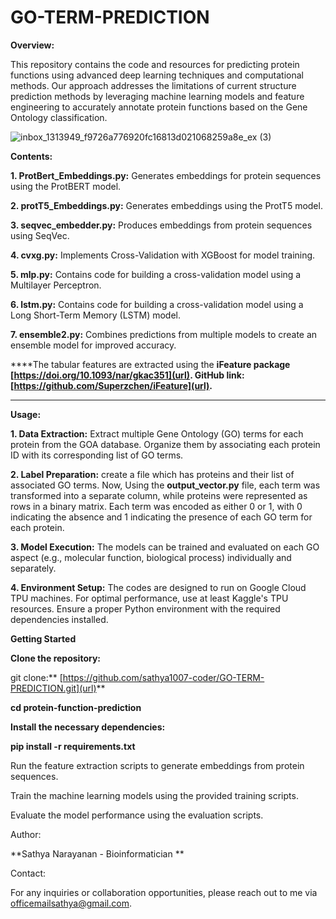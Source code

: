 # GO-TERM-PREDICTION

****Overview:****

This repository contains the code and resources for predicting protein functions using advanced deep learning techniques and computational methods. Our approach addresses the limitations of current structure prediction methods by leveraging machine learning models and feature engineering to accurately annotate protein functions based on the Gene Ontology classification.

![inbox_1313949_f9726a776920fc16813d021068259a8e_ex (3)](https://github.com/user-attachments/assets/fc1857e9-06aa-40dc-9557-2dea3144a74f)


****Contents:****

**1. ProtBert_Embeddings.py:** Generates embeddings for protein sequences using the ProtBERT model.

**2. protT5_Embeddings.py:** Generates embeddings using the ProtT5 model.

**3. seqvec_embedder.py:** Produces embeddings from protein sequences using SeqVec.

**4. cvxg.py:** Implements Cross-Validation with XGBoost for model training.

**5. mlp.py:** Contains code for building a cross-validation model using a Multilayer Perceptron.

**6. lstm.py:** Contains code for building a cross-validation model using a Long Short-Term Memory (LSTM) model.

**7. ensemble2.py:** Combines predictions from multiple models to create an ensemble model for improved accuracy.


****The tabular features are extracted using the **iFeature package [https://doi.org/10.1093/nar/gkac351](url). GitHub link: [https://github.com/Superzchen/iFeature](url).**
****


****Usage:****

**1. Data Extraction:** Extract multiple Gene Ontology (GO) terms for each protein from the GOA database. Organize them by associating each protein ID with its corresponding list of GO terms.

**2. Label Preparation:** create a file which has proteins and their list of associated GO terms. Now, Using the **output_vector.py** file, each term was transformed into a separate column, while proteins were represented as rows in a binary matrix. Each term was encoded as either 0 or 1, with 0 indicating the absence and 1 indicating the presence of each GO term for each protein. 

**3. Model Execution:** The models can be trained and evaluated on each GO aspect (e.g., molecular function, biological process) individually and separately.

**4. Environment Setup:** The codes are designed to run on Google Cloud TPU machines. For optimal performance, use at least Kaggle's TPU resources. Ensure a proper Python environment with the required dependencies installed.


****Getting Started****

**Clone the repository:**

git clone:** [https://github.com/sathya1007-coder/GO-TERM-PREDICTION.git](url)**

**cd protein-function-prediction**

**Install the necessary dependencies:**

**pip install -r requirements.txt**

Run the feature extraction scripts to generate embeddings from protein sequences.

Train the machine learning models using the provided training scripts.

Evaluate the model performance using the evaluation scripts.

Author:

**Sathya Narayanan - Bioinformatician
**

Contact:

For any inquiries or collaboration opportunities, please reach out to me via officemailsathya@gmail.com.

